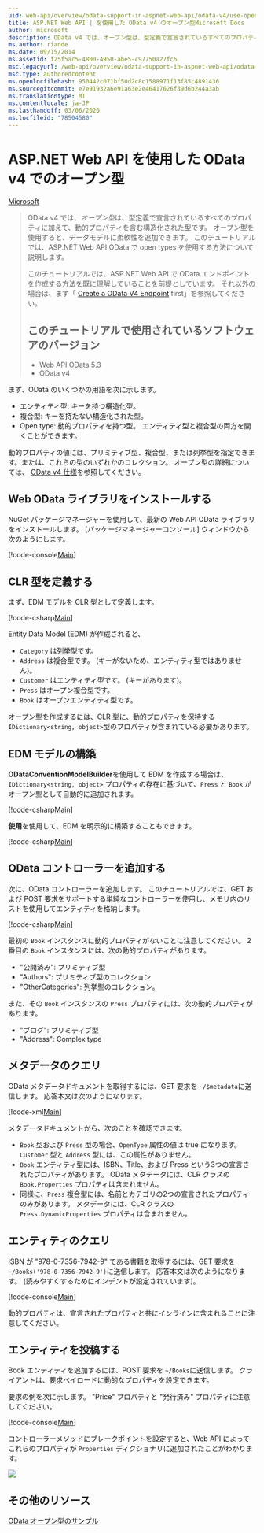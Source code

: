 ```yaml
---
uid: web-api/overview/odata-support-in-aspnet-web-api/odata-v4/use-open-types-in-odata-v4
title: ASP.NET Web API | を使用した OData v4 のオープン型Microsoft Docs
author: microsoft
description: OData v4 では、オープン型は、型定義で宣言されているすべてのプロパティに加えて、動的プロパティを含む構造化された型です。 開く...
ms.author: riande
ms.date: 09/15/2014
ms.assetid: f25f5ac5-4800-4950-abe5-c97750a27fc6
msc.legacyurl: /web-api/overview/odata-support-in-aspnet-web-api/odata-v4/use-open-types-in-odata-v4
msc.type: authoredcontent
ms.openlocfilehash: 950442c071bf50d2c8c1588971f13f85c4891436
ms.sourcegitcommit: e7e91932a6e91a63e2e46417626f39d6b244a3ab
ms.translationtype: MT
ms.contentlocale: ja-JP
ms.lasthandoff: 03/06/2020
ms.locfileid: "78504580"
---
```

# <a name="open-types-in-odata-v4-with-aspnet-web-api"></a>ASP.NET Web API を使用した OData v4 でのオープン型

[Microsoft](https://github.com/microsoft)

> OData v4 では、*オープン型*は、型定義で宣言されているすべてのプロパティに加えて、動的プロパティを含む構造化された型です。 オープン型を使用すると、データモデルに柔軟性を追加できます。 このチュートリアルでは、ASP.NET Web API OData で open types を使用する方法について説明します。
> 
> このチュートリアルでは、ASP.NET Web API で OData エンドポイントを作成する方法を既に理解していることを前提としています。 それ以外の場合は、まず「 [Create a OData V4 Endpoint](create-an-odata-v4-endpoint.md) first」を参照してください。
> 
> ## <a name="software-versions-used-in-the-tutorial"></a>このチュートリアルで使用されているソフトウェアのバージョン
> 
> 
> - Web API OData 5.3
> - OData v4

まず、OData のいくつかの用語を次に示します。

- エンティティ型: キーを持つ構造化型。
- 複合型: キーを持たない構造化された型。
- Open type: 動的プロパティを持つ型。 エンティティ型と複合型の両方を開くことができます。

動的プロパティの値には、プリミティブ型、複合型、または列挙型を指定できます。または、これらの型のいずれかのコレクション。 オープン型の詳細については、 [OData v4 仕様](http://www.odata.org/documentation/odata-version-4-0/)を参照してください。

## <a name="install-the-web-odata-libraries"></a>Web OData ライブラリをインストールする

NuGet パッケージマネージャーを使用して、最新の Web API OData ライブラリをインストールします。 [パッケージマネージャーコンソール] ウィンドウから次のようにします。

[!code-console[Main](use-open-types-in-odata-v4/samples/sample1.cmd)]

## <a name="define-the-clr-types"></a>CLR 型を定義する

まず、EDM モデルを CLR 型として定義します。

[!code-csharp[Main](use-open-types-in-odata-v4/samples/sample2.cs)]

Entity Data Model (EDM) が作成されると、

- `Category` は列挙型です。
- `Address` は複合型です。 (キーがないため、エンティティ型ではありません)。
- `Customer` はエンティティ型です。 (キーがあります)。
- `Press` はオープン複合型です。
- `Book` はオープンエンティティ型です。

オープン型を作成するには、CLR 型に、動的プロパティを保持する `IDictionary<string, object>`型のプロパティが含まれている必要があります。

## <a name="build-the-edm-model"></a>EDM モデルの構築

**ODataConventionModelBuilder**を使用して EDM を作成する場合は、`IDictionary<string, object>` プロパティの存在に基づいて、`Press` と `Book` がオープン型として自動的に追加されます。

[!code-csharp[Main](use-open-types-in-odata-v4/samples/sample3.cs)]

**使用**を使用して、EDM を明示的に構築することもできます。

[!code-csharp[Main](use-open-types-in-odata-v4/samples/sample4.cs)]

## <a name="add-an-odata-controller"></a>OData コントローラーを追加する

次に、OData コントローラーを追加します。 このチュートリアルでは、GET および POST 要求をサポートする単純なコントローラーを使用し、メモリ内のリストを使用してエンティティを格納します。

[!code-csharp[Main](use-open-types-in-odata-v4/samples/sample5.cs)]

最初の `Book` インスタンスに動的プロパティがないことに注意してください。 2番目の `Book` インスタンスには、次の動的プロパティがあります。

- "公開済み": プリミティブ型
- "Authors": プリミティブ型のコレクション
- "OtherCategories": 列挙型のコレクション。

また、その `Book` インスタンスの `Press` プロパティには、次の動的プロパティがあります。

- "ブログ": プリミティブ型
- "Address": Complex type

## <a name="query-the-metadata"></a>メタデータのクエリ

OData メタデータドキュメントを取得するには、GET 要求を `~/$metadata`に送信します。 応答本文は次のようになります。

[!code-xml[Main](use-open-types-in-odata-v4/samples/sample6.xml?highlight=5,21)]

メタデータドキュメントから、次のことを確認できます。

- `Book` 型および `Press` 型の場合、`OpenType` 属性の値は true になります。 `Customer` 型と `Address` 型には、この属性がありません。
- `Book` エンティティ型には、ISBN、Title、および Press という3つの宣言されたプロパティがあります。 OData メタデータには、CLR クラスの `Book.Properties` プロパティは含まれません。
- 同様に、`Press` 複合型には、名前とカテゴリの2つの宣言されたプロパティのみがあります。 メタデータには、CLR クラスの `Press.DynamicProperties` プロパティは含まれません。

## <a name="query-an-entity"></a>エンティティのクエリ

ISBN が "978-0-7356-7942-9" である書籍を取得するには、GET 要求を `~/Books('978-0-7356-7942-9')`に送信します。 応答本文は次のようになります。 (読みやすくするためにインデントが設定されています)。

[!code-console[Main](use-open-types-in-odata-v4/samples/sample7.cmd?highlight=8-13,15-23)]

動的プロパティは、宣言されたプロパティと共にインラインに含まれることに注意してください。

## <a name="post-an-entity"></a>エンティティを投稿する

Book エンティティを追加するには、POST 要求を `~/Books`に送信します。 クライアントは、要求ペイロードに動的なプロパティを設定できます。

要求の例を次に示します。 "Price" プロパティと "発行済み" プロパティに注意してください。

[!code-console[Main](use-open-types-in-odata-v4/samples/sample8.cmd?highlight=10)]

コントローラーメソッドにブレークポイントを設定すると、Web API によってこれらのプロパティが `Properties` ディクショナリに追加されたことがわかります。

![](use-open-types-in-odata-v4/_static/image1.png)

## <a name="additional-resources"></a>その他のリソース

[OData オープン型のサンプル](http://aspnet.codeplex.com/sourcecontrol/latest#Samples/WebApi/OData/v4/ODataOpenTypeSample/ReadMe.txt)

